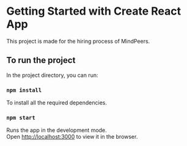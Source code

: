 # Getting Started with Create React App

This project is made for the hiring process of MindPeers.


## To run the project

In the project directory, you can run:

### `npm install`

To install all the required dependencies.

### `npm start`

Runs the app in the development mode.\
Open [http://localhost:3000](http://localhost:3000) to view it in the browser.

